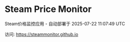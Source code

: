 # Steam Price Monitor

Steam价格监控应用 - 自动部署于 2025-07-22 11:07:49 UTC

访问: https://steammonitor.github.io
